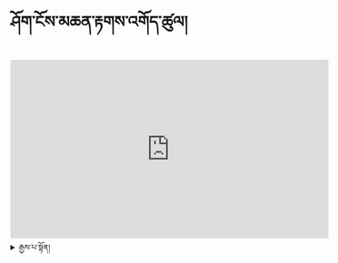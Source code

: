 # ཤོག་ངོས་མཆན་རྟགས་འགོད་ཚུལ།

<iframe width="560" height="315" src="https://www.youtube.com/embed/Krbm8aXZE4M" title="YouTube video player" frameborder="0" allow="accelerometer; autoplay; clipboard-write; encrypted-media; gyroscope; picture-in-picture; web-share" allowfullscreen></iframe>

<details>
  <summary>རྒྱས་པ་སྟོན།</summary>
  
 
  # ཤོག་ངོས་ངོས་འཛིན་རིག་ནུས་།
  
### ཤོག་ངོས་ངོས་འཛིན་རིག་ནུས་སྦྱོང་བསྡར་གྱི་རྒྱུ་ཆ་བཟོ་སྟངས།
  
1.ཐོག་མར་སོ་སོར་གློག་ཀླད་ཐོག་དྲྭ་ཐག་ཡང་ན་linkཞིག་སླེབས་ཡོང།

![དྲ་ཐག།](https://user-images.githubusercontent.com/124126972/221773729-fba81157-d218-4a66-be49-ba82ef8363b2.png)

2.དེ་ནས་སོ་སོར་ལག་པ་གཡོན་ཕྱོགས་སུ་session=ཞེས་སོ་སོར་མིང་འགྲིག་ཡོད་མིན་དོ་སྣང་བྱེད།

![sessiion](https://user-images.githubusercontent.com/124126972/221774542-0ccd8ab2-1cfb-4dff-a1b9-737eb9aeb9e5.png)

### ཤོག་ངོས་ངོས་འཛིན་བྱེད་སྟངས་ལ་རྟགས་རྒྱག་སྟངས་གཉིས་ཡོད་།

1. དང་པོ་གྲུ་བཞི་ནར་མོ་ཅན་འདི་པར་རིས་ནང་ཡོད་པས་ཤོག་ངོས་དེ་ཉིད་ཁ་ཐུག་ཡིན་པ་གང་ཞིག་སྐྱོག་སྐྱོག་མ་ཡིན་པ་ཞིག་ལ་རྟགས་རྒྱག་དགོས།

2. གཉིས་པ་གྲུ་དུ་མ་ཅན་འདི་པར་རིས་ནང་ཡོད་པས་ཤོག་ངོས་འདི་ཉིད་ཁ་ཐུག་མ་ཡིན་པར་སྐྱོག་སྐྱོག་ཡིན་པ་ཞིག་ལ་རྟགས་རྒྱག་དགོས།

![རྟགས།](https://user-images.githubusercontent.com/124126972/221775773-52bb3abe-b45e-4229-bfe0-56cace351f41.png)

### གལ་སྲིད་ནོར་བཅོས་བཏང་དགོས་བྱུང་སོང་ན།

- ཐོག་མར་རྟགས་རྒྱག་སའི་ཐོག་ཏུ་དབྱིན་ཚིག་pageཞེས་པ་དེ་ལ་སྣན།

- དེ་ནས་ལག་པ་གཡས་ཕྱོགས་སུ་ནོར་བཅོས་ཀྱི་རྟགས་ཞིག་དོན་ངེས། དེ་ལ་སྣུན་ན་མེད་པར་འགྱུར་འགྲོ།

![ནོར་བཅོས།](https://user-images.githubusercontent.com/124126972/221777082-c433ea17-ac9d-4f5a-811e-53d45e99411f.png)

### གལ་སྲིད་ཆ་ཚང་ནོར་བ་བྱུང་སོང་ན།

1. ལག་པ་གཡས་ཕྱོགས་སུ་ནོར་་རྟགས་འགྲམ་གྱི་མཚོན་རྟགས་དབྱིན་ཡིག་ཐོག་resetཞེས་པ་དེ་ལ་སྣོན་ནས་མེད་པར་འགྱུར་འགྲོ།

![reset](https://user-images.githubusercontent.com/124126972/221778454-d483a500-6a37-43a8-a77a-60ab28270352.png)

### མཐའ་མ་ཉར་འཚག་འམ་saveབྱེད་སྟངས།

གལ་སྲིད་ཁྱེད་རང་གི་མཐའ་འཚམས་འདི་ཉིད་འགྲིག་པ་ཡང་ན་བརྟེན་ཁེལ་བ་བྱུང་སོང་ན་འོག་ཏུ་ཡོད་པས་ལྗང་ཁུ་འགྲིག་རྟགས་དེ་ལ་སྣོན།

![save](https://user-images.githubusercontent.com/124126972/221779740-051f0316-0985-41e3-a661-c2910947489e.png)

### warning ༼ཉེན་བརྡ།༽

> སོ་སོའོ་མཐའ་ཚམས་འགྲིག་མིན་ཡག་པོ་བལྟས་དགོས་།གལ་སྲིད་ཁྱེད་ཀྱི་མཐའ་འཚམས་སྐྱོག་བསྡད་པ་ཞིག་ལ་saveབྱེད་པ་ཡིན་ན་སླར་ཡང་བཟོ་བཅོས་བྱེད་ཐུབ་པར་དཀའ།

</details>

